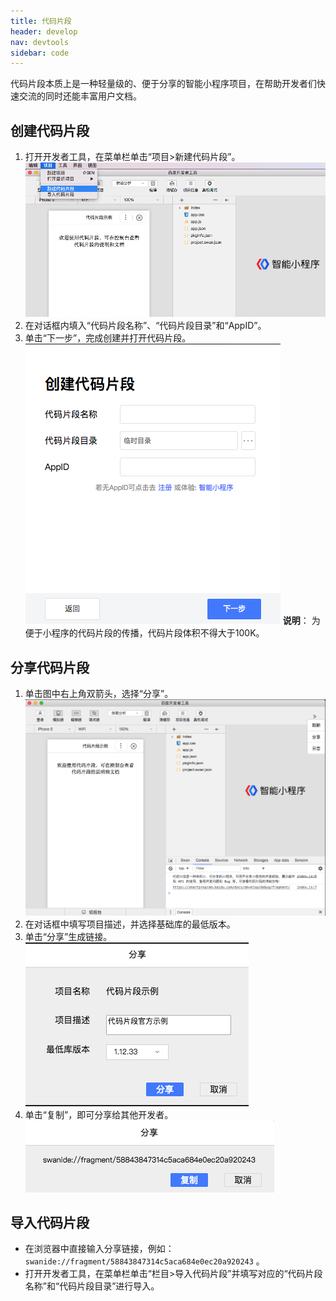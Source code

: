 ```yaml
---
title: 代码片段
header: develop
nav: devtools
sidebar: code
---
```

代码片段本质上是一种轻量级的、便于分享的智能小程序项目，在帮助开发者们快速交流的同时还能丰富用户文档。

## 创建代码片段
1. 打开开发者工具，在菜单栏单击“项目>新建代码片段”。
![图片](../../../img/tool/工具28.png)
2. 在对话框内填入“代码片段名称”、“代码片段目录”和“AppID”。
3. 单击“下一步”，完成创建并打开代码片段。
![图片](../../../img/tool/工具29.png)
**说明**：
为便于小程序的代码片段的传播，代码片段体积不得大于100K。

## 分享代码片段
1. 单击图中右上角双箭头，选择“分享”。
![图片](../../../img/tool/工具30.png)
2. 在对话框中填写项目描述，并选择基础库的最低版本。
3. 单击“分享”生成链接。
![图片](../../../img/tool/工具31.png)
4. 单击“复制”，即可分享给其他开发者。
![图片](../../../img/tool/工具32.png)
## 导入代码片段

* 在浏览器中直接输入分享链接，例如：`swanide://fragment/58843847314c5aca684e0ec20a920243` 。
* 打开开发者工具，在菜单栏单击“栏目>导入代码片段”并填写对应的“代码片段名称”和“代码片段目录”进行导入。